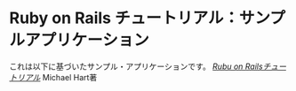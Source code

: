 # Ruby on Rails チュートリアル：サンプルアプリケーション

これは以下に基づいたサンプル・アプリケーションです。
[*Rubu on Railsチュートリアル*](http://railstutorial.jp/)
Michael Hart著
